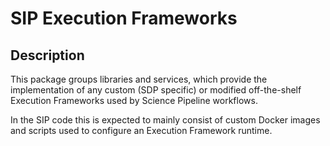 # SIP Execution Frameworks

## Description

This package groups libraries and services, which provide the implementation 
of any custom (SDP specific) or modified off-the-shelf Execution Frameworks 
used by Science Pipeline workflows.

In the SIP code this is expected to mainly consist of custom Docker images
and scripts used to configure an Execution Framework runtime.
